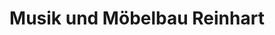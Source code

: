 ---
title: "Musik und Möbelbau Reinhart"
url: /tauberbischofsheim/musik-und-moebelbau-reinhart/
shop: Möbel
---